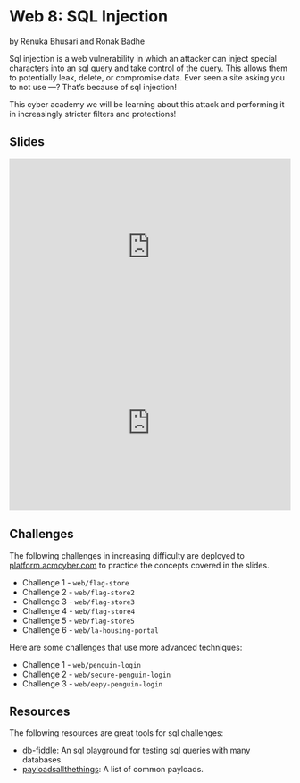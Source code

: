 # Web 8: SQL Injection

by Renuka Bhusari and Ronak Badhe

Sql injection is a web vulnerability in which an attacker can inject special characters into an sql query and take control of the query. This allows them to potentially leak, delete, or compromise data. Ever seen a site asking you to not use —? That’s because of sql injection!

This cyber academy we will be learning about this attack and performing it in increasingly stricter filters and protections!

## Slides

<iframe src="https://docs.google.com/presentation/d/e/2PACX-1vT8zrES7CGDDq68uuZ5tv8FuvB2v5pslC1_47_yc44BPbylB_aRoFL2hlVc0_rAc11ZA9hUFMfDv3fN/embed?start=false&loop=false&delayms=3000" frameborder="0" width="100%" style="aspect-ratio: 16 / 10;" allowfullscreen="true" mozallowfullscreen="true" webkitallowfullscreen="true"></iframe>

<iframe src="https://docs.google.com/presentation/d/e/2PACX-1vSrVDIfGB5B3tdB3w5VRJBax9x8D-Aoxywzv3PG4NiMhnXCPkqVzPxSSYs62tbjaBqVzuKZQgQSoeCn/embed?start=false&loop=false&delayms=3000" frameborder="0" width="100%" style="aspect-ratio: 16 / 10;" allowfullscreen="true" mozallowfullscreen="true" webkitallowfullscreen="true"></iframe>

## Challenges

The following challenges in increasing difficulty are deployed to [platform.acmcyber.com](https://platform.acmcyber.com) to practice the concepts covered in the slides.

- Challenge 1 - `web/flag-store`
- Challenge 2 - `web/flag-store2`
- Challenge 3 - `web/flag-store3`
- Challenge 4 - `web/flag-store4`
- Challenge 5 - `web/flag-store5`
- Challenge 6 - `web/la-housing-portal`

Here are some challenges that use more advanced techniques:

- Challenge 1 - `web/penguin-login`
- Challenge 2 - `web/secure-penguin-login`
- Challenge 3 - `web/eepy-penguin-login`

## Resources

The following resources are great tools for sql challenges:

- [db-fiddle](https://www.db-fiddle.com/): An sql playground for testing sql queries with many databases.
- [payloadsallthethings](https://github.com/swisskyrepo/PayloadsAllTheThings/tree/master/SQL%20Injection): A list of common payloads.
